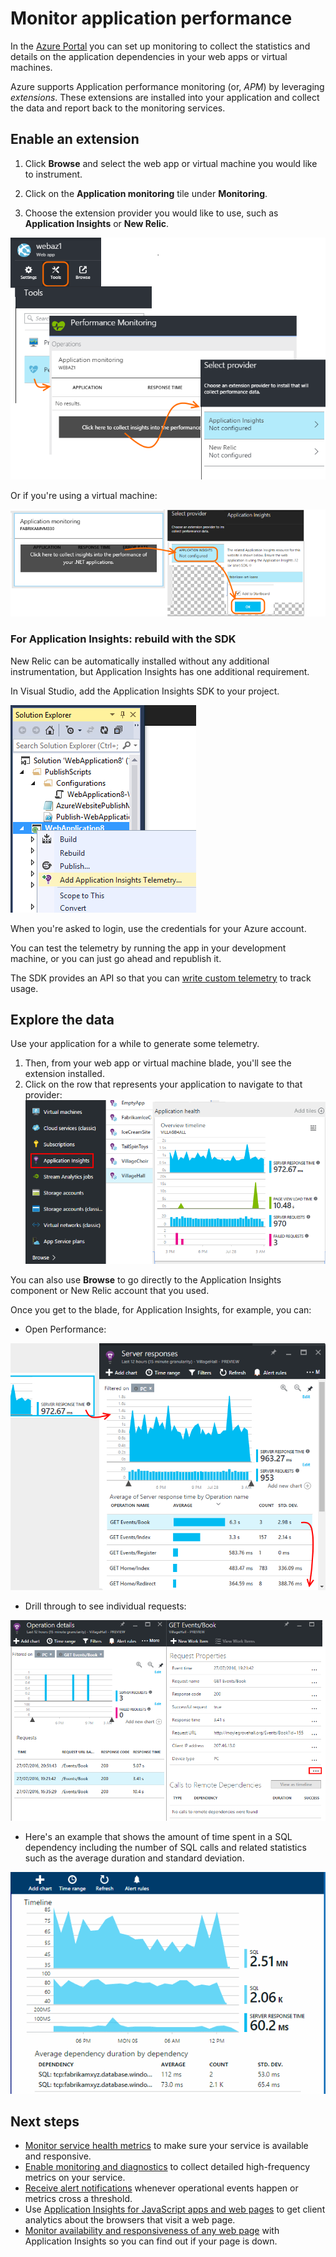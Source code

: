 <properties 
	pageTitle="Monitor application performance" 
	description="Chart load and response time, dependency information and set alerts on performance." 
	services="azure-portal"
    documentationCenter="na"
	authors="alancameronwills" 
	manager="keboyd"/>

<tags 
	ms.service="azure-portal" 
	ms.workload="na" 
	ms.tgt_pltfrm="na" 
	ms.devlang="na" 
	ms.topic="article" 
	ms.date="04/28/2015" 
	ms.author="awills"/>

# Monitor application performance

In the [Azure Portal](http://portal.azure.com) you can set up monitoring to collect the  statistics and details on the application dependencies in your web apps or virtual machines.

Azure supports Application performance monitoring (or, *APM*) by leveraging *extensions*. These extensions are installed into your application and collect the data and report back to the monitoring services. 

## Enable an extension

1. Click **Browse** and select the web app or virtual machine you would like to instrument.

2. Click on the **Application monitoring** tile under **Monitoring**.

3. Choose the extension provider you would like to use, such as **Application Insights** or **New Relic**.

![Web app APM](./media/insights-perf-analytics/05-extend.png)

Or if you're using a virtual machine:

![Virtual machine](./media/insights-perf-analytics/10-vm1.png)

### For Application Insights: rebuild with the SDK

New Relic can be automatically installed without any additional instrumentation, but Application Insights has one additional requirement.

In Visual Studio, add the Application Insights SDK to your project.

![Right-click the web project and choose Add Application Insights](./media/insights-perf-analytics/03-add.png)

When you're asked to login, use the credentials for your Azure account.

You can test the telemetry by running the app in your development machine, or you can just go ahead and republish it. 

The SDK provides an API so that you can [write custom telemetry](../app-insights-api-custom-events-metrics.md) to track usage.

## Explore the data

Use your application for a while to generate some telemetry.

1. Then, from your web app or virtual machine blade, you'll see the extension installed.
2. Click on the row that represents your application to navigate to that provider:
![Click Refresh](./media/insights-perf-analytics/06-overview.png)

You can also use **Browse** to go directly to the Application Insights component or New Relic account that you used.

Once you get to the blade, for Application Insights, for example, you can:
- Open Performance:

![On the Application Insights overview blade, click the Performance tile](./media/insights-perf-analytics/07-dependency.png)

- Drill through to see individual requests:

![In the grid, click a dependency to see related requests.](./media/insights-perf-analytics/08-requests.png)

- Here's an example that shows the amount of time spent in a SQL dependency including the number of SQL calls and related statistics such as the average duration and standard deviation. 

![](./media/insights-perf-analytics/01-example.png) 



## Next steps

* [Monitor service health metrics](insights-how-to-customize-monitoring.md) to make sure your service is available and responsive.
* [Enable monitoring and diagnostics](insights-how-to-use-diagnostics.md) to collect detailed high-frequency metrics on your service.
* [Receive alert notifications](insights-receive-alert-notifications.md) whenever operational events happen or metrics cross a threshold.
* Use [Application Insights for JavaScript apps and web pages](../app-insights-web-track-usage.md) to get client analytics about the browsers that visit a web page.
* [Monitor availability and responsiveness of any web page](../app-insights-monitor-web-app-availability.md) with Application Insights so you can find out if your page is down.
 

<!---HONumber=62-->